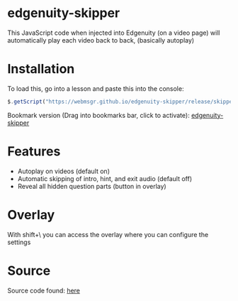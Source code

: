 # edgenuity-skipper

This JavaScript code when injected into Edgenuity (on a video page) will automatically play each video back to back, (basically autoplay)
# Installation
To load this, go into a lesson and paste this into the console:
```javascript
$.getScript("https://webmsgr.github.io/edgenuity-skipper/release/skipper.min.js")
```

Bookmark version (Drag into bookmarks bar, click to activate): <a href='javascript:$.getScript("https://webmsgr.github.io/edgenuity-skipper/release/skipper.min.js");void(0);'>edgenuity-skipper</a>
# Features
* Autoplay on videos (default on)
* Automatic skipping of intro, hint, and exit audio (default off)
* Reveal all hidden question parts (button in overlay)

# Overlay
With shift+\ you can access the overlay where you can configure the settings

# Source
Source code found: [here](https://github.com/webmsgr/edgenuity-skipper/blob/main/src/skipper.js)

